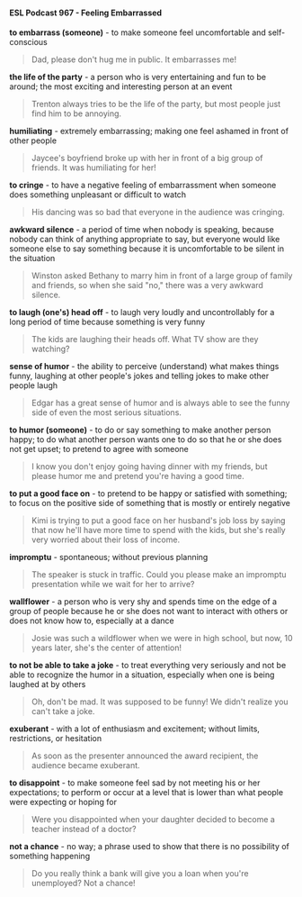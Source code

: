 #### ESL Podcast 967 - Feeling Embarrassed

**to embarrass (someone)** - to make someone feel uncomfortable and self-
conscious

> Dad, please don't hug me in public. It embarrasses me!

**the life of the party** - a person who is very entertaining and fun to be around;
the most exciting and interesting person at an event

> Trenton always tries to be the life of the party, but most people just find him to
be annoying.

**humiliating** - extremely embarrassing; making one feel ashamed in front of
other people

> Jaycee's boyfriend broke up with her in front of a big group of friends. It was
humiliating for her!

**to cringe** - to have a negative feeling of embarrassment when someone does
something unpleasant or difficult to watch

> His dancing was so bad that everyone in the audience was cringing.

**awkward silence** - a period of time when nobody is speaking, because nobody
can think of anything appropriate to say, but everyone would like someone else
to say something because it is uncomfortable to be silent in the situation

> Winston asked Bethany to marry him in front of a large group of family and
friends, so when she said "no," there was a very awkward silence.

**to laugh (one's) head off** - to laugh very loudly and uncontrollably for a long
period of time because something is very funny

> The kids are laughing their heads off. What TV show are they watching?

**sense of humor** - the ability to perceive (understand) what makes things funny,
laughing at other people's jokes and telling jokes to make other people laugh

> Edgar has a great sense of humor and is always able to see the funny side of
even the most serious situations.

**to humor (someone)** - to do or say something to make another person happy;
to do what another person wants one to do so that he or she does not get upset;
to pretend to agree with someone

> I know you don't enjoy going having dinner with my friends, but please humor
me and pretend you're having a good time.

**to put a good face on** - to pretend to be happy or satisfied with something; to
focus on the positive side of something that is mostly or entirely negative

> Kimi is trying to put a good face on her husband's job loss by saying that now
he'll have more time to spend with the kids, but she's really very worried about
their loss of income.

**impromptu** - spontaneous; without previous planning

> The speaker is stuck in traffic. Could you please make an impromptu
presentation while we wait for her to arrive?

**wallflower** - a person who is very shy and spends time on the edge of a group
of people because he or she does not want to interact with others or does not
know how to, especially at a dance

> Josie was such a wildflower when we were in high school, but now, 10 years
later, she's the center of attention!

**to not be able to take a joke** - to treat everything very seriously and not be able
to recognize the humor in a situation, especially when one is being laughed at by
others

> Oh, don't be mad. It was supposed to be funny! We didn't realize you can't take
a joke.

**exuberant** - with a lot of enthusiasm and excitement; without limits, restrictions,
or hesitation

> As soon as the presenter announced the award recipient, the audience became
exuberant.

**to disappoint** - to make someone feel sad by not meeting his or her
expectations; to perform or occur at a level that is lower than what people were
expecting or hoping for

> Were you disappointed when your daughter decided to become a teacher
instead of a doctor?

**not a chance** - no way; a phrase used to show that there is no possibility of
something happening

> Do you really think a bank will give you a loan when you're unemployed? Not a
chance!

